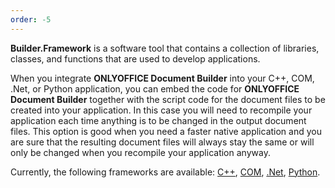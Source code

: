 ```yaml
---
order: -5
---
```


**Builder.Framework** is a software tool that contains a collection of libraries, classes, and functions that are used to develop applications.

When you integrate **ONLYOFFICE Document Builder** into your C++, COM, .Net, or Python application, you can embed the code for **ONLYOFFICE Document Builder** together with the script code for the document files to be created into your application. In this case you will need to recompile your application each time anything is to be changed in the output document files. This option is good when you need a faster native application and you are sure that the resulting document files will always stay the same or will only be changed when you recompile your application anyway.

Currently, the following frameworks are available: [C++](../C++/index.md), [COM](../COM/index.md), [.Net](../.Net/index.m), [Python](../Python/index.md).
